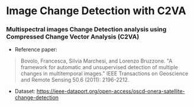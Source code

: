# Image Change Detection with C2VA
### Multispectral images Change Detection analysis using Compressed Change Vector Analysis (C2VA)

- Reference paper:

> Bovolo, Francesca, Silvia Marchesi, and Lorenzo Bruzzone. "A framework for automatic and unsupervised detection of multiple changes in multitemporal images." IEEE Transactions on Geoscience and Remote Sensing 50.6 (2011): 2196-2212.

- Dataset: https://ieee-dataport.org/open-access/oscd-onera-satellite-change-detection
